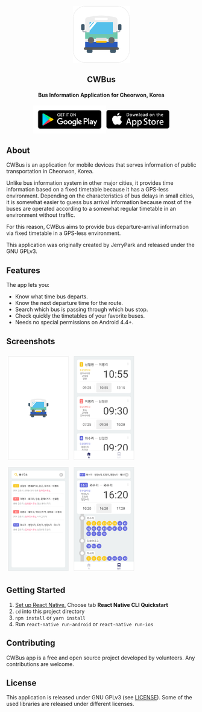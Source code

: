 <p align="center"><a href="https://newpipe.schabi.org"><img src="readme/icon_border.png" width="150"></a></p> 
<h2 align="center"><b>CWBus</b></h2>
<h4 align="center">Bus Information Application for Cheorwon, Korea</h4>
<p align="center" style="align-items: center; justify-content: center; display: flex;"><a href="https://play.google.com/store/apps/details?id=com.CWBus" target="_blank">
    <img alt="Get it on Google Play"
        height="75"
        src="readme/en_badge_web_generic.png" />
</a>  
<a href="https://itunes.apple.com/us/app/id1459386682" target="_blank">
    <img alt="Download on the App Store"
        height="50"
        src="readme/270px-Download_on_the_App_Store_Badge.svg.png" />
        </a></p> 

## About

CWBus is an application for mobile devices that serves information of public transportation in Cheorwon, Korea.  

Unlike bus information system in other major cities, it provides time information based on a fixed timetable because it has a GPS-less environment. Depending on the characteristics of bus delays in small cities, it is somewhat easier to guess bus arrival information because most of the buses are operated according to a somewhat regular timetable in an environment without traffic.  

For this reason, CWBus aims to provide bus departure-arrival information via fixed timetable in a GPS-less environment.  

This application was originally created by JerryPark and released under the GNU GPLv3.

## Features

The app lets you:
- Know what time bus departs.
- Know the next departure time for the route.
- Search which bus is passing through which bus stop.
- Check quickly the timetables of your favorite buses.
- Needs no special permissions on Android 4.4+.

## Screenshots

[<img src="readme/s1.png" align="center"
width="160"
    hspace="5" vspace="10">](readme/s1.png)
[<img src="readme/s2.png" align="center"
width="160"
    hspace="5" vspace="10">](readme/s2.png)
[<img src="readme/s3.png" align="center"
width="160"
    hspace="5" vspace="10">](readme/s3.png)
[<img src="readme/s4.png" align="center"
width="160"
    hspace="5" vspace="10">](readme/s4.png)

## Getting Started

1. [Set up React Native.](https://facebook.github.io/react-native/docs/getting-started.html) Choose tab **React Native CLI Quickstart**
2. `cd` into this project directory
3. `npm install` or `yarn install`
4. Run `react-native run-android` or `react-native run-ios`

## Contributing

CWBus app is a free and open source project developed by volunteers. Any contributions are welcome.

## License

This application is released under GNU GPLv3 (see [LICENSE](LICENSE)).
Some of the used libraries are released under different licenses.
